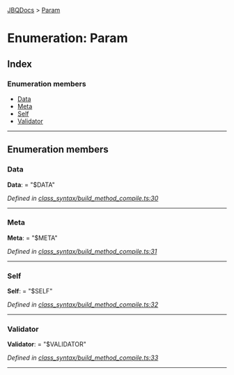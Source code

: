 [JBQDocs](../README.md) > [Param](../enums/param.md)

# Enumeration: Param

## Index

### Enumeration members

* [Data](param.md#data)
* [Meta](param.md#meta)
* [Self](param.md#self)
* [Validator](param.md#validator)

---

## Enumeration members

<a id="data"></a>

###  Data

**Data**:  = "$DATA"

*Defined in [class_syntax/build_method_compile.ts:30](https://github.com/krnik/vjs-validator/blob/ac18222/src/class_syntax/build_method_compile.ts#L30)*

___
<a id="meta"></a>

###  Meta

**Meta**:  = "$META"

*Defined in [class_syntax/build_method_compile.ts:31](https://github.com/krnik/vjs-validator/blob/ac18222/src/class_syntax/build_method_compile.ts#L31)*

___
<a id="self"></a>

###  Self

**Self**:  = "$SELF"

*Defined in [class_syntax/build_method_compile.ts:32](https://github.com/krnik/vjs-validator/blob/ac18222/src/class_syntax/build_method_compile.ts#L32)*

___
<a id="validator"></a>

###  Validator

**Validator**:  = "$VALIDATOR"

*Defined in [class_syntax/build_method_compile.ts:33](https://github.com/krnik/vjs-validator/blob/ac18222/src/class_syntax/build_method_compile.ts#L33)*

___

